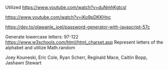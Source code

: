 Utilized https://www.youtube.com/watch?v=duNmhKgtcsI

https://www.youtube.com/watch?v=iKo9pDKKHnc

https://dev.to/olawanle_joel/password-generator-with-javascript-57c

Generate lowercase letters: 
97-122 https://www.w3schools.com/html/html_charset.asp
Represent letters of the alphabet and utilize Math.random

Joey Kouneski, Eric Cole, Ryan Scherr, Reginald Mace, Caitlin Bopp, Jashawn Stewart